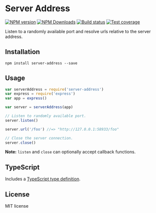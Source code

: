 # Server Address

[![NPM version][npm-image]][npm-url]
[![NPM Downloads][downloads-image]][downloads-url]
[![Build status][travis-image]][travis-url]
[![Test coverage][coveralls-image]][coveralls-url]

Listen to a randomly available port and resolve urls relative to the server address.

## Installation

```
npm install server-address --save
```

## Usage

```js
var serverAddress = require('server-address')
var express = require('express')
var app = express()

var server = serverAddress(app)

// Listen to randomly available port.
server.listen()

server.url('/foo') //=> "http://127.0.0.1:58933/foo"

// Close the server connection.
server.close()
```

**Note:** `listen` and `close` can optionally accept callback functions.

## TypeScript

Includes a [TypeScript type definition](server-address.d.ts).

## License

MIT license

[npm-image]: https://img.shields.io/npm/v/server-address.svg?style=flat
[npm-url]: https://npmjs.org/package/server-address
[travis-image]: https://img.shields.io/travis/blakeembrey/server-address.svg?style=flat
[travis-url]: https://travis-ci.org/blakeembrey/server-address
[coveralls-image]: https://img.shields.io/coveralls/blakeembrey/server-address.svg?style=flat
[coveralls-url]: https://coveralls.io/r/blakeembrey/server-address?branch=master
[downloads-image]: https://img.shields.io/npm/dm/server-address.svg?style=flat
[downloads-url]: https://npmjs.org/package/server-address
